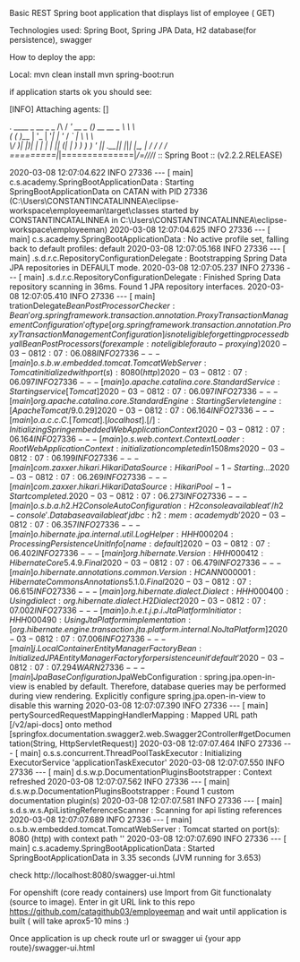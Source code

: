 Basic REST Spring boot application that displays list of employee ( GET)

Technologies used: Spring Boot, Spring JPA Data, H2 database(for persistence), swagger

How to deploy the app:

Local:
mvn clean install
mvn spring-boot:run

if application starts ok you should see:

[INFO] Attaching agents: []

  .   ____          _            __ _ _
 /\\ / ___'_ __ _ _(_)_ __  __ _ \ \ \ \
( ( )\___ | '_ | '_| | '_ \/ _` | \ \ \ \
 \\/  ___)| |_)| | | | | || (_| |  ) ) ) )
  '  |____| .__|_| |_|_| |_\__, | / / / /
 =========|_|==============|___/=/_/_/_/
 :: Spring Boot ::        (v2.2.2.RELEASE)

2020-03-08 12:07:04.622  INFO 27336 --- [           main] c.s.academy.SpringBootApplicationData    : Starting SpringBootApplicationData on CATAN with PID 27336 (C:\Users\CONSTANTINCATALINNEA\eclipse-workspace\employeeman\target\classes started by CONSTANTINCATALINNEA in C:\Users\CONSTANTINCATALINNEA\eclipse-workspace\employeeman)
2020-03-08 12:07:04.625  INFO 27336 --- [           main] c.s.academy.SpringBootApplicationData    : No active profile set, falling back to default profiles: default
2020-03-08 12:07:05.168  INFO 27336 --- [           main] .s.d.r.c.RepositoryConfigurationDelegate : Bootstrapping Spring Data JPA repositories in DEFAULT mode.
2020-03-08 12:07:05.237  INFO 27336 --- [           main] .s.d.r.c.RepositoryConfigurationDelegate : Finished Spring Data repository scanning in 36ms. Found 1 JPA repository interfaces.
2020-03-08 12:07:05.410  INFO 27336 --- [           main] trationDelegate$BeanPostProcessorChecker : Bean 'org.springframework.transaction.annotation.ProxyTransactionManagementConfiguration' of type [org.springframework.transaction.annotation.ProxyTransactionManagementConfiguration] is not eligible for getting processed by all BeanPostProcessors (for example: not eligible for auto-proxying)
2020-03-08 12:07:06.088  INFO 27336 --- [           main] o.s.b.w.embedded.tomcat.TomcatWebServer  : Tomcat initialized with port(s): 8080 (http)
2020-03-08 12:07:06.097  INFO 27336 --- [           main] o.apache.catalina.core.StandardService   : Starting service [Tomcat]
2020-03-08 12:07:06.097  INFO 27336 --- [           main] org.apache.catalina.core.StandardEngine  : Starting Servlet engine: [Apache Tomcat/9.0.29]
2020-03-08 12:07:06.164  INFO 27336 --- [           main] o.a.c.c.C.[Tomcat].[localhost].[/]       : Initializing Spring embedded WebApplicationContext
2020-03-08 12:07:06.164  INFO 27336 --- [           main] o.s.web.context.ContextLoader            : Root WebApplicationContext: initialization completed in 1508 ms
2020-03-08 12:07:06.199  INFO 27336 --- [           main] com.zaxxer.hikari.HikariDataSource       : HikariPool-1 - Starting...
2020-03-08 12:07:06.269  INFO 27336 --- [           main] com.zaxxer.hikari.HikariDataSource       : HikariPool-1 - Start completed.
2020-03-08 12:07:06.273  INFO 27336 --- [           main] o.s.b.a.h2.H2ConsoleAutoConfiguration    : H2 console available at '/h2-console'. Database available at 'jdbc:h2:mem:academydb'
2020-03-08 12:07:06.357  INFO 27336 --- [           main] o.hibernate.jpa.internal.util.LogHelper  : HHH000204: Processing PersistenceUnitInfo [name: default]
2020-03-08 12:07:06.402  INFO 27336 --- [           main] org.hibernate.Version                    : HHH000412: Hibernate Core {5.4.9.Final}
2020-03-08 12:07:06.479  INFO 27336 --- [           main] o.hibernate.annotations.common.Version   : HCANN000001: Hibernate Commons Annotations {5.1.0.Final}
2020-03-08 12:07:06.615  INFO 27336 --- [           main] org.hibernate.dialect.Dialect            : HHH000400: Using dialect: org.hibernate.dialect.H2Dialect
2020-03-08 12:07:07.002  INFO 27336 --- [           main] o.h.e.t.j.p.i.JtaPlatformInitiator       : HHH000490: Using JtaPlatform implementation: [org.hibernate.engine.transaction.jta.platform.internal.NoJtaPlatform]
2020-03-08 12:07:07.006  INFO 27336 --- [           main] j.LocalContainerEntityManagerFactoryBean : Initialized JPA EntityManagerFactory for persistence unit 'default'
2020-03-08 12:07:07.294  WARN 27336 --- [           main] JpaBaseConfiguration$JpaWebConfiguration : spring.jpa.open-in-view is enabled by default. Therefore, database queries may be performed during view rendering. Explicitly configure spring.jpa.open-in-view to disable this warning
2020-03-08 12:07:07.390  INFO 27336 --- [           main] pertySourcedRequestMappingHandlerMapping : Mapped URL path [/v2/api-docs] onto method [springfox.documentation.swagger2.web.Swagger2Controller#getDocumentation(String, HttpServletRequest)]
2020-03-08 12:07:07.464  INFO 27336 --- [           main] o.s.s.concurrent.ThreadPoolTaskExecutor  : Initializing ExecutorService 'applicationTaskExecutor'
2020-03-08 12:07:07.550  INFO 27336 --- [           main] d.s.w.p.DocumentationPluginsBootstrapper : Context refreshed
2020-03-08 12:07:07.562  INFO 27336 --- [           main] d.s.w.p.DocumentationPluginsBootstrapper : Found 1 custom documentation plugin(s)
2020-03-08 12:07:07.581  INFO 27336 --- [           main] s.d.s.w.s.ApiListingReferenceScanner     : Scanning for api listing references
2020-03-08 12:07:07.689  INFO 27336 --- [           main] o.s.b.w.embedded.tomcat.TomcatWebServer  : Tomcat started on port(s): 8080 (http) with context path ''
2020-03-08 12:07:07.690  INFO 27336 --- [           main] c.s.academy.SpringBootApplicationData    : Started SpringBootApplicationData in 3.35 seconds (JVM running for 3.653)

check http://localhost:8080/swagger-ui.html

For openshift (core ready containers) use Import from Git functionalaty (source to image).
Enter in git URL link to this repo https://github.com/catagithub03/employeeman and wait until application is built ( will take aprox5-10 mins :)

Once application is up check route url or swagger ui
{your app route}/swagger-ui.html





